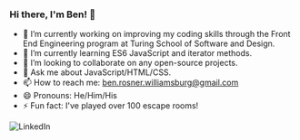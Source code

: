 ### Hi there, I'm Ben! 👋

- 🔭 I’m currently working on improving my coding skills through the Front End Engineering program at Turing School of Software and Design.
- 🌱 I’m currently learning ES6 JavaScript and iterator methods.
- 👯 I’m looking to collaborate on any open-source projects.
- 💬 Ask me about JavaScript/HTML/CSS.
- 📫 How to reach me: ben.rosner.williamsburg@gmail.com
- 😄 Pronouns: He/Him/His
- ⚡ Fun fact: I've played over 100 escape rooms!

![LinkedIn](https://img.shields.io/badge/LinkedIn-000000?style=for-the-badge&logo=LinkedIn&logoColor=Blue)
